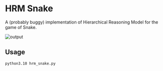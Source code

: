 # HRM Snake

A (probably buggy) implementation of Hierarchical Reasoning Model for the game of Snake.

![output](https://github.com/user-attachments/assets/942ef87e-6f8d-4306-8a86-e4be91ea26ce)

## Usage

```
python3.10 hrm_snake.py
```
